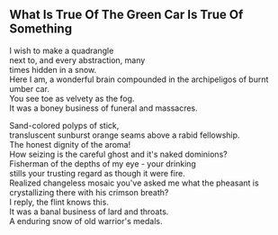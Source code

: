What Is True Of The Green Car Is True Of Something
--------------------------------------------------
I wish to make a quadrangle  
next to, and every abstraction, many  
times hidden in a snow.  
Here I am, a wonderful brain compounded in the archipeligos of burnt  
umber car.  
You see toe as velvety as the fog.  
It was a boney business of funeral and massacres.  
  
Sand-colored polyps of stick,  
transluscent sunburst orange seams above a rabid fellowship.  
The honest dignity of the aroma!  
How seizing is the careful ghost and it's naked dominions?  
Fisherman of the depths of my eye - your drinking  
stills your trusting regard as though it were fire.  
Realized changeless mosaic you've asked me what the pheasant is crystallizing there with his crimson breath?  
I reply, the flint knows this.  
It was a banal business of lard and throats.  
A enduring snow of old warrior's medals.  

